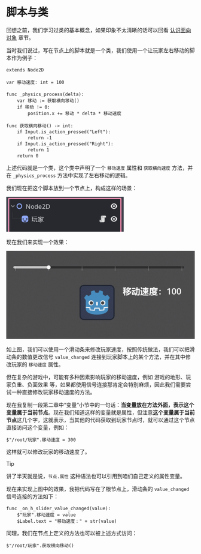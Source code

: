# 脚本与类

回想之前，我们学习过类的基本概念，如果印象不太清晰的话可以回看 [认识面向对象](../Part-认识面向对象/Start.md) 章节。

当时我们说过，写在节点上的脚本就是一个类，我们使用一个让玩家左右移动的脚本作为例子：

```gdscript
extends Node2D

var 移动速度: int = 100

func _physics_process(delta):
    var 移动 := 获取横向移动()
    if 移动 != 0:
        position.x += 移动 * delta * 移动速度

func 获取横向移动() -> int:
    if Input.is_action_pressed("Left"):
        return -1
    if Input.is_action_pressed("Right"):
        return 1
    return 0
```

上述代码就是一个类，这个类中声明了一个 `移动速度` 属性和 `获取横向速度` 方法，并在 `_physics_process` 方法中实现了左右移动的逻辑。

我们现在把这个脚本放到一个节点上，构成这样的场景：

![玩家场景](./images/class1.png)

现在我们来实现一个效果：

![变速移动](./images/move1.gif)

如上图，我们可以使用一个滑动条来修改玩家速度，按照传统做法，我们可以把滑动条的数值更改信号 `value_changed` 连接到玩家脚本上的某个方法，并在其中修改玩家的 `移动速度` 属性。

但在复杂的游戏中，可能有多种因素影响玩家的移动速度，例如 游戏的地形、玩家负重、负面效果 等，如果都使用信号连接那肯定会特别麻烦，因此我们需要尝试一种直接修改玩家移动速度的方法。

现在我复制一段第二章中“变量”小节中的一句话：**当变量放在方法外面，表示这个变量属于当前节点**。现在我们知道这样的变量就是属性，但注意**这个变量属于当前节点**这几个字，这就表示，当其他的代码获取到玩家节点时，就可以通过这个节点直接访问这个变量，例如：

```gdscript
$"/root/玩家".移动速度 = 300
```

这样就可以修改玩家的移动速度了。

> [!tip]
> 
> 讲了半天就是说，`节点.属性` 这种语法也可以引用到咱们自己定义的属性变量。

现在来实现上图中的效果，我把代码写在了根节点上，滑动条的 `value_changed` 信号连接的方法如下：

```gdscript
func _on_h_slider_value_changed(value):
    $"玩家".移动速度 = value
    $Label.text = "移动速度：" + str(value)
```

同理，我们在节点上定义的方法也可以被上述方式访问：

```gdscript
$"/root/玩家".获取横向移动()
```